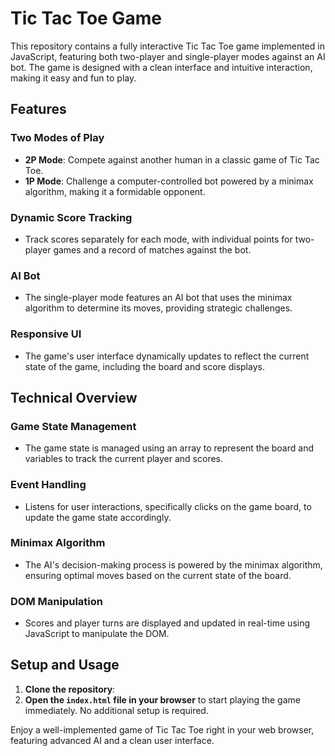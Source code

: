 # Tic Tac Toe Game

This repository contains a fully interactive Tic Tac Toe game implemented in JavaScript, featuring both two-player and single-player modes against an AI bot. The game is designed with a clean interface and intuitive interaction, making it easy and fun to play.

## Features

### Two Modes of Play
- **2P Mode**: Compete against another human in a classic game of Tic Tac Toe.
- **1P Mode**: Challenge a computer-controlled bot powered by a minimax algorithm, making it a formidable opponent.

### Dynamic Score Tracking
- Track scores separately for each mode, with individual points for two-player games and a record of matches against the bot.

### AI Bot
- The single-player mode features an AI bot that uses the minimax algorithm to determine its moves, providing strategic challenges.

### Responsive UI
- The game's user interface dynamically updates to reflect the current state of the game, including the board and score displays.

## Technical Overview

### Game State Management
- The game state is managed using an array to represent the board and variables to track the current player and scores.

### Event Handling
- Listens for user interactions, specifically clicks on the game board, to update the game state accordingly.

### Minimax Algorithm
- The AI's decision-making process is powered by the minimax algorithm, ensuring optimal moves based on the current state of the board.

### DOM Manipulation
- Scores and player turns are displayed and updated in real-time using JavaScript to manipulate the DOM.

## Setup and Usage

1. **Clone the repository**:
2. **Open the `index.html` file in your browser** to start playing the game immediately. No additional setup is required.

Enjoy a well-implemented game of Tic Tac Toe right in your web browser, featuring advanced AI and a clean user interface.
